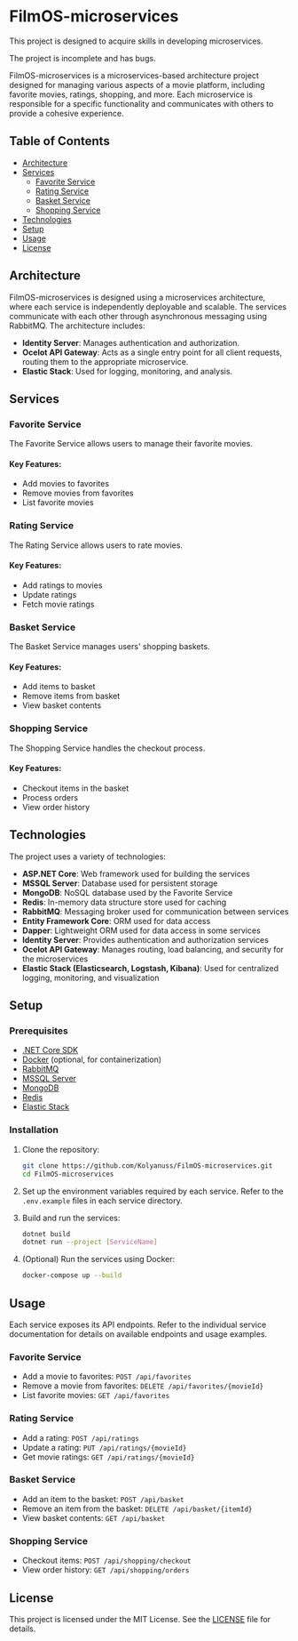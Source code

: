 # FilmOS-microservices

This project is designed to acquire skills in developing microservices.

The project is incomplete and has bugs.

FilmOS-microservices is a microservices-based architecture project designed for managing various aspects of a movie platform, including favorite movies, ratings, shopping, and more. Each microservice is responsible for a specific functionality and communicates with others to provide a cohesive experience.

## Table of Contents

- [Architecture](#architecture)
- [Services](#services)
  - [Favorite Service](#favorite-service)
  - [Rating Service](#rating-service)
  - [Basket Service](#basket-service)
  - [Shopping Service](#shopping-service)
- [Technologies](#technologies)
- [Setup](#setup)
- [Usage](#usage)
- [License](#license)

## Architecture

FilmOS-microservices is designed using a microservices architecture, where each service is independently deployable and scalable. The services communicate with each other through asynchronous messaging using RabbitMQ. The architecture includes:

- **Identity Server**: Manages authentication and authorization.
- **Ocelot API Gateway**: Acts as a single entry point for all client requests, routing them to the appropriate microservice.
- **Elastic Stack**: Used for logging, monitoring, and analysis.

## Services

### Favorite Service

The Favorite Service allows users to manage their favorite movies.

#### Key Features:
- Add movies to favorites
- Remove movies from favorites
- List favorite movies

### Rating Service

The Rating Service allows users to rate movies.

#### Key Features:
- Add ratings to movies
- Update ratings
- Fetch movie ratings

### Basket Service

The Basket Service manages users' shopping baskets.

#### Key Features:
- Add items to basket
- Remove items from basket
- View basket contents

### Shopping Service

The Shopping Service handles the checkout process.

#### Key Features:
- Checkout items in the basket
- Process orders
- View order history

## Technologies

The project uses a variety of technologies:

- **ASP.NET Core**: Web framework used for building the services
- **MSSQL Server**: Database used for persistent storage
- **MongoDB**: NoSQL database used by the Favorite Service
- **Redis**: In-memory data structure store used for caching
- **RabbitMQ**: Messaging broker used for communication between services
- **Entity Framework Core**: ORM used for data access
- **Dapper**: Lightweight ORM used for data access in some services
- **Identity Server**: Provides authentication and authorization services
- **Ocelot API Gateway**: Manages routing, load balancing, and security for the microservices
- **Elastic Stack (Elasticsearch, Logstash, Kibana)**: Used for centralized logging, monitoring, and visualization

## Setup

### Prerequisites

- [.NET Core SDK](https://dotnet.microsoft.com/download)
- [Docker](https://www.docker.com/get-started) (optional, for containerization)
- [RabbitMQ](https://www.rabbitmq.com/download.html)
- [MSSQL Server](https://www.microsoft.com/en-us/sql-server/sql-server-downloads)
- [MongoDB](https://www.mongodb.com/try/download/community)
- [Redis](https://redis.io/download)
- [Elastic Stack](https://www.elastic.co/guide/en/elastic-stack-get-started/current/get-started-elastic-stack.html)

### Installation

1. Clone the repository:

    ```bash
    git clone https://github.com/Kolyanuss/FilmOS-microservices.git
    cd FilmOS-microservices
    ```

2. Set up the environment variables required by each service. Refer to the `.env.example` files in each service directory.

3. Build and run the services:

    ```bash
    dotnet build
    dotnet run --project [ServiceName]
    ```

4. (Optional) Run the services using Docker:

    ```bash
    docker-compose up --build
    ```

## Usage

Each service exposes its API endpoints. Refer to the individual service documentation for details on available endpoints and usage examples.

### Favorite Service

- Add a movie to favorites: `POST /api/favorites`
- Remove a movie from favorites: `DELETE /api/favorites/{movieId}`
- List favorite movies: `GET /api/favorites`

### Rating Service

- Add a rating: `POST /api/ratings`
- Update a rating: `PUT /api/ratings/{movieId}`
- Get movie ratings: `GET /api/ratings/{movieId}`

### Basket Service

- Add an item to the basket: `POST /api/basket`
- Remove an item from the basket: `DELETE /api/basket/{itemId}`
- View basket contents: `GET /api/basket`

### Shopping Service

- Checkout items: `POST /api/shopping/checkout`
- View order history: `GET /api/shopping/orders`

## License

This project is licensed under the MIT License. See the [LICENSE](LICENSE) file for details.
